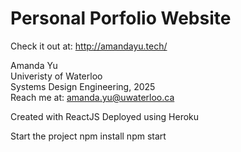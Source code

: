 # Personal Porfolio Website

Check it out at: http://amandayu.tech/

Amanda Yu\
Univeristy of Waterloo\
Systems Design Engineering, 2025\
Reach me at: amanda.yu@uwaterloo.ca

Created with ReactJS
Deployed using Heroku

Start the project
npm install
npm start
